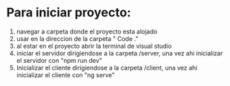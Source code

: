 # Para iniciar proyecto:
1. navegar a carpeta donde el proyecto esta alojado
2. usar en la direccion de la carpeta " Code ."
3. al estar en el proyecto abrir la terminal de visual studio
4. iniciar el servidor dirigiendose a la carpeta /server, una vez ahi inicializar el servidor con "npm run dev"
5. Inicializar el cliente dirigiendose a la carpeta /client, una vez ahi inicializar el cliente con "ng serve"
